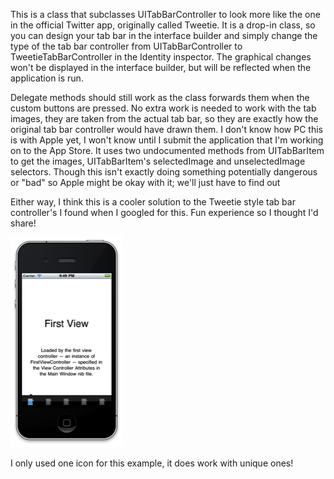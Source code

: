 This is a class that subclasses UITabBarController to look
more like the one in the official Twitter app, originally called Tweetie. It is
a drop-in class, so you can design your tab bar in the interface builder and
simply change the type of the tab bar controller from UITabBarController to
TweetieTabBarController in the Identity inspector. The graphical changes won't
be displayed in the interface builder, but will be reflected when the
application is run.

Delegate methods should still work as the class forwards
them when the custom buttons are pressed. No extra work is needed to work with
the tab images, they are taken from the actual tab bar, so they are exactly how
the original tab bar controller would have drawn them. I don't know how PC this
is with Apple yet, I won't know until I submit the application that I'm working
on to the App Store. It uses two undocumented methods from UITabBarItem to get
the images, UITabBarItem's selectedImage and unselectedImage selectors. Though
this isn't exactly doing something potentially dangerous or &quot;bad&quot; so
Apple might be okay with it; we'll just have to find out

Either way, I think this is a cooler solution to the Tweetie
style tab bar controller's I found when I googled for this. Fun experience so I
thought I'd share!

![alt Screenshot](/README_files/image002.png "Screenshot")

I only used one icon for this example, it does work with
unique ones!